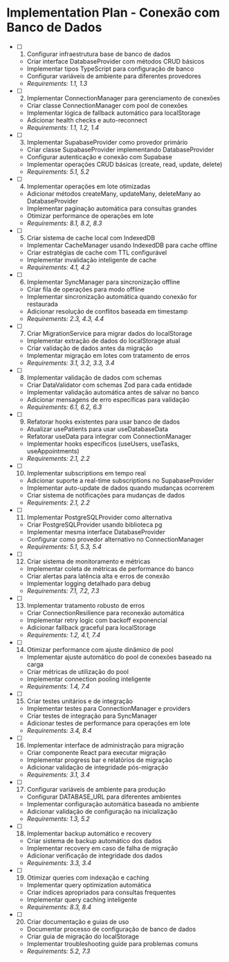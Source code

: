 # Implementation Plan - Conexão com Banco de Dados

- [ ] 1. Configurar infraestrutura base de banco de dados
  - Criar interface DatabaseProvider com métodos CRUD básicos
  - Implementar tipos TypeScript para configuração de banco
  - Configurar variáveis de ambiente para diferentes provedores
  - _Requirements: 1.1, 1.3_

- [ ] 2. Implementar ConnectionManager para gerenciamento de conexões
  - Criar classe ConnectionManager com pool de conexões
  - Implementar lógica de fallback automático para localStorage
  - Adicionar health checks e auto-reconnect
  - _Requirements: 1.1, 1.2, 1.4_

- [ ] 3. Implementar SupabaseProvider como provedor primário
  - Criar classe SupabaseProvider implementando DatabaseProvider
  - Configurar autenticação e conexão com Supabase
  - Implementar operações CRUD básicas (create, read, update, delete)
  - _Requirements: 5.1, 5.2_

- [ ] 4. Implementar operações em lote otimizadas
  - Adicionar métodos createMany, updateMany, deleteMany ao DatabaseProvider
  - Implementar paginação automática para consultas grandes
  - Otimizar performance de operações em lote
  - _Requirements: 8.1, 8.2, 8.3_

- [ ] 5. Criar sistema de cache local com IndexedDB
  - Implementar CacheManager usando IndexedDB para cache offline
  - Criar estratégias de cache com TTL configurável
  - Implementar invalidação inteligente de cache
  - _Requirements: 4.1, 4.2_

- [ ] 6. Implementar SyncManager para sincronização offline
  - Criar fila de operações para modo offline
  - Implementar sincronização automática quando conexão for restaurada
  - Adicionar resolução de conflitos baseada em timestamp
  - _Requirements: 2.3, 4.3, 4.4_

- [ ] 7. Criar MigrationService para migrar dados do localStorage
  - Implementar extração de dados do localStorage atual
  - Criar validação de dados antes da migração
  - Implementar migração em lotes com tratamento de erros
  - _Requirements: 3.1, 3.2, 3.3, 3.4_

- [ ] 8. Implementar validação de dados com schemas
  - Criar DataValidator com schemas Zod para cada entidade
  - Implementar validação automática antes de salvar no banco
  - Adicionar mensagens de erro específicas para validação
  - _Requirements: 6.1, 6.2, 6.3_

- [ ] 9. Refatorar hooks existentes para usar banco de dados
  - Atualizar usePatients para usar useDatabaseData
  - Refatorar useData para integrar com ConnectionManager
  - Implementar hooks específicos (useUsers, useTasks, useAppointments)
  - _Requirements: 2.1, 2.2_

- [ ] 10. Implementar subscriptions em tempo real
  - Adicionar suporte a real-time subscriptions no SupabaseProvider
  - Implementar auto-update de dados quando mudanças ocorrerem
  - Criar sistema de notificações para mudanças de dados
  - _Requirements: 2.1, 2.2_

- [ ] 11. Implementar PostgreSQLProvider como alternativa
  - Criar PostgreSQLProvider usando biblioteca pg
  - Implementar mesma interface DatabaseProvider
  - Configurar como provedor alternativo no ConnectionManager
  - _Requirements: 5.1, 5.3, 5.4_

- [ ] 12. Criar sistema de monitoramento e métricas
  - Implementar coleta de métricas de performance do banco
  - Criar alertas para latência alta e erros de conexão
  - Implementar logging detalhado para debug
  - _Requirements: 7.1, 7.2, 7.3_

- [ ] 13. Implementar tratamento robusto de erros
  - Criar ConnectionResilience para reconexão automática
  - Implementar retry logic com backoff exponencial
  - Adicionar fallback graceful para localStorage
  - _Requirements: 1.2, 4.1, 7.4_

- [ ] 14. Otimizar performance com ajuste dinâmico de pool
  - Implementar ajuste automático do pool de conexões baseado na carga
  - Criar métricas de utilização do pool
  - Implementar connection pooling inteligente
  - _Requirements: 1.4, 7.4_

- [ ] 15. Criar testes unitários e de integração
  - Implementar testes para ConnectionManager e providers
  - Criar testes de integração para SyncManager
  - Adicionar testes de performance para operações em lote
  - _Requirements: 3.4, 8.4_

- [ ] 16. Implementar interface de administração para migração
  - Criar componente React para executar migração
  - Implementar progress bar e relatórios de migração
  - Adicionar validação de integridade pós-migração
  - _Requirements: 3.1, 3.4_

- [ ] 17. Configurar variáveis de ambiente para produção
  - Configurar DATABASE_URL para diferentes ambientes
  - Implementar configuração automática baseada no ambiente
  - Adicionar validação de configuração na inicialização
  - _Requirements: 1.3, 5.2_

- [ ] 18. Implementar backup automático e recovery
  - Criar sistema de backup automático dos dados
  - Implementar recovery em caso de falha de migração
  - Adicionar verificação de integridade dos dados
  - _Requirements: 3.3, 3.4_

- [ ] 19. Otimizar queries com indexação e caching
  - Implementar query optimization automática
  - Criar índices apropriados para consultas frequentes
  - Implementar query caching inteligente
  - _Requirements: 8.3, 8.4_

- [ ] 20. Criar documentação e guias de uso
  - Documentar processo de configuração de banco de dados
  - Criar guia de migração do localStorage
  - Implementar troubleshooting guide para problemas comuns
  - _Requirements: 5.2, 7.3_